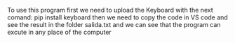 To use this program first we need to upload the Keyboard with the next comand:
pip install keyboard
then we need to copy the code in VS code and see the result in the folder salida.txt
and we can see that the program can excute in any place of the computer
